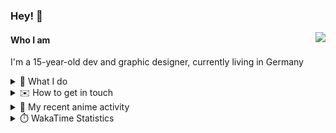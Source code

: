 ### Hey! 👋

[<img src="https://lanyard-profile-readme.vercel.app/api/228965621478588416" align="right">](https://discord.com/users/228965621478588416)

#### Who I am

I'm a 15-year-old dev and graphic designer, currently living in Germany

<details>
  <summary>💼 What I do</summary>
  
I am currently primarily working on [taiga Bot](https://taigabot.net) and [PartydoosMedia](https://partydoosmedia.com)
I helped / am helping translate [PreMiD](https://premid.app), [Flashing Lights](https://store.steampowered.com/app/605740/Flashing_Lights__Police_Firefighting_Emergency_Services_Simulator/), [Hypixel](https://hypixel.net/), [Discord Templates](https://discordtemplates.com/), [Discord Extreme List](https://discordextremelist.xyz/), [Kitsu](https://kitsu.io/), [Minecraft](https://minecraft.net/), and [taiga Bot](https://taigabot.net) to the German language
</details>

<details>
  <summary>✉️ How to get in touch</summary>
  
> Sorted by how quickly you can expect a reply
- [Hit me up on Discord](https://discord.com/users/228965621478588416)
- [Hit me up on Hiven](https://app.hiven.io/@crugg)
- [Hit me up on Twitter](https://twitter.com/cruggdev)
- [Hit me up on Telegram](https://t.me/dennispaulus)
- [Hit me up on Instagram](https://www.instagram.com/cru.gg/)
- [Send me a mail](mailto:hello@crugg.de)
</details>


<details>
  <summary>🌸 My recent anime activity</summary>
  
<!-- ANILIST_ACTIVITY:start -->

-   📺 Plans to watch [I Want to Eat Your Pancreas](https://anilist.co/anime/99750) (19:31, 13 November 2021)
-   📺 Plans to watch [Kase-san and Morning Glories](https://anilist.co/anime/99916) (13:07, 07 November 2021)
-   📺 Plans to watch [The Stranger by the Shore](https://anilist.co/anime/112788) (13:07, 07 November 2021)
-   📺 Plans to watch [Tamako Market](https://anilist.co/anime/16417) (19:12, 29 August 2021)
-   📺 Plans to watch [Fireworks](https://anilist.co/anime/97908) (18:50, 29 August 2021)

<!-- ANILIST_ACTIVITY:end -->
</details>

<details>
  <summary>⏱️ WakaTime Statistics</summary>

<!--START_SECTION:waka-->
```text
Week: 15 November, 2021 - 21 November, 2021

TypeScript   13 hrs 16 mins  ████████████░░░░░░░░░░░░░   48.45 % 
Vue.js       8 hrs 33 mins   ███████▓░░░░░░░░░░░░░░░░░   31.23 % 
JSON         2 hrs 20 mins   ██░░░░░░░░░░░░░░░░░░░░░░░   08.52 % 
JavaScript   1 hr 46 mins    █▓░░░░░░░░░░░░░░░░░░░░░░░   06.48 % 
Markdown     34 mins         ▓░░░░░░░░░░░░░░░░░░░░░░░░   02.07 % 
```
<!--END_SECTION:waka-->
</details>
